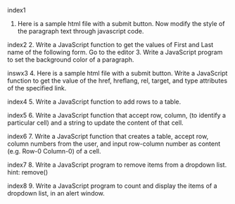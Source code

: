 index1
1. Here is a sample html file with a submit button. Now modify the style of the paragraph text through javascript code.

index2
2. Write a JavaScript function to get the values of First and Last name of the following form. Go to the editor
3. Write a JavaScript program to set the background color of a paragraph. 

inswx3
4. Here is a sample html file with a submit button. Write a JavaScript function to get the value of the href, hreflang, rel, target, and type attributes of the specified link.

index4
5. Write a JavaScript function to add rows to a table. 

index5
6. Write a JavaScript function that accept row, column, (to identify a particular cell) and a string to update the content of that cell.

index6
7. Write a JavaScript function that creates a table, accept row, column numbers from the user, and input row-column number as content (e.g. Row-0 Column-0) of a cell.

index7
8. Write a JavaScript program to remove items from a dropdown list.
hint: remove()

index8
9. Write a JavaScript program to count and display the items of a dropdown list, in an alert window.

